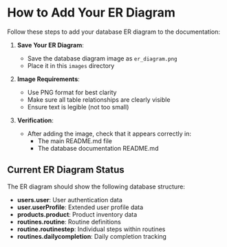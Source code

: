 # How to Add Your ER Diagram

Follow these steps to add your database ER diagram to the documentation:

1. **Save Your ER Diagram**:
   - Save the database diagram image as `er_diagram.png`
   - Place it in this `images` directory

2. **Image Requirements**:
   - Use PNG format for best clarity
   - Make sure all table relationships are clearly visible
   - Ensure text is legible (not too small)

3. **Verification**:
   - After adding the image, check that it appears correctly in:
     - The main README.md file
     - The database documentation README.md

## Current ER Diagram Status

The ER diagram should show the following database structure:

- **users.user**: User authentication data
- **user.userProfile**: Extended user profile data
- **products.product**: Product inventory data
- **routines.routine**: Routine definitions
- **routine.routinestep**: Individual steps within routines
- **routines.dailycompletion**: Daily completion tracking
